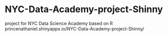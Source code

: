 # NYC-Data-Academy-project-Shinny
project for NYC Data Science Academy based on R
princenathaniel.shinyapps.io/NYC-Data-Academy-project-Shinny/
